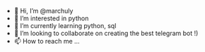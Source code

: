 - 👋 Hi, I’m @marchuly
- 👀 I’m interested in python 
- 🌱 I’m currently learning python, sql
- 💞️ I’m looking to collaborate on creating the best telegram bot !)
- 📫 How to reach me ...

<!---
marchuly/marchuly is a ✨ special ✨ repository because its `README.md` (this file) appears on your GitHub profile.
You can click the Preview link to take a look at your changes.
--->
